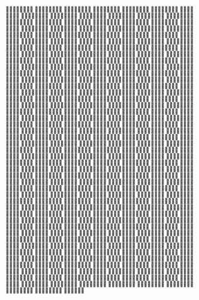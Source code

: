 🐶🐶🐶🐶🐶🐶🐶🐶
🐶🐶🐶🐶🐶🐶🐶🐶
🐶🐶🐶🐶🐶🐶🐶🐶
🐶🐶🐶🐶🐶🐶🐶🐶
🐶🐶🐶🐶🐶🐶🐶🐶
🐶🐶🐶🐶🐶🐶🐶🐶
🐶🐶🐶🐶🐶🐶🐶🐶
🐶🐶🐶🐶🐶🐶🐶🐶
🐶🐶🐶🐶🐶🐶🐶🐶
🐶🐶🐶🐶🐶🐶🐶🐶
🐶🐶🐶🐶🐶🐶🐶🐶
🐶🐶🐶🐶🐶🐶🐶🐶
🐶🐶🐶🐶🐶🐶🐶🐶
🐶🐶🐶🐶🐶🐶🐶🐶
🐶🐶🐶🐶🐶🐶🐶🐶
🐶🐶🐶🐶🐶🐶🐶🐶
🐶🐶🐶🐶🐶🐶🐶🐶
🐶🐶🐶🐶🐶🐶🐶🐶
🐶🐶🐶🐶🐶🐶🐶🐶
🐶🐶🐶🐶🐶🐶🐶🐶
🐶🐶🐶🐶🐶🐶🐶🐶
🐶🐶🐶🐶🐶🐶🐶🐶
🐶🐶🐶🐶🐶🐶🐶🐶
🐶🐶🐶🐶🐶🐶🐶🐶
🐶🐶🐶🐶🐶🐶🐶🐶
🐶🐶🐶🐶🐶🐶🐶🐶
🐶🐶🐶🐶🐶🐶🐶🐶
🐶🐶🐶🐶🐶🐶🐶🐶
🐶🐶🐶🐶🐶🐶🐶🐶
🐶🐶🐶🐶🐶🐶🐶🐶
🐶🐶🐶🐶🐶🐶🐶🐶
🐶🐶🐶🐶🐶🐶🐶🐶
🐶🐶🐶🐶🐶🐶🐶🐶
🐶🐶🐶🐶🐶🐶🐶🐶
🐶🐶🐶🐶🐶🐶🐶🐶
🐶🐶🐶🐶🐶🐶🐶🐶
🐶🐶🐶🐶🐶🐶🐶🐶
🐶🐶🐶🐶🐶🐶🐶🐶
🐶🐶🐶🐶🐶🐶🐶🐶
🐶🐶🐶🐶🐶🐶🐶🐶
🐶🐶🐶🐶🐶🐶🐶🐶
🐶🐶🐶🐶🐶🐶🐶🐶
🐶🐶🐶🐶🐶🐶🐶🐶
🐶🐶🐶🐶🐶🐶🐶🐶
🐶🐶🐶🐶🐶🐶🐶🐶
🐶🐶🐶🐶🐶🐶🐶🐶
🐶🐶🐶🐶🐶🐶🐶🐶
🐶🐶🐶🐶🐶🐶🐶🐶
🐶🐶🐶🐶🐶🐶🐶🐶
🐶🐶🐶🐶🐶🐶🐶🐶
🐶🐶🐶🐶🐶🐶🐶🐶
🐶🐶🐶🐶🐶🐶🐶🐶
🐶🐶🐶🐶🐶🐶🐶🐶
🐶🐶🐶🐶🐶🐶🐶🐶
🐶🐶🐶🐶🐶🐶🐶🐶
🐶🐶🐶🐶🐶🐶🐶🐶
🐶🐶🐶🐶🐶🐶🐶🐶
🐶🐶🐶🐶🐶🐶🐶🐶
🐶🐶🐶🐶🐶🐶🐶🐶
🐶🐶🐶🐶🐶🐶🐶🐶
🐶🐶🐶🐶🐶🐶🐶🐶
🐶🐶🐶🐶🐶🐶🐶🐶
🐶🐶🐶🐶🐶🐶🐶🐶
🐶🐶🐶🐶🐶🐶🐶🐶
🐶🐶🐶🐶🐶🐶🐶🐶
🐶🐶🐶🐶🐶🐶🐶🐶
🐶🐶🐶🐶🐶🐶🐶🐶
🐶🐶🐶🐶🐶🐶🐶🐶
🐶🐶🐶🐶🐶🐶🐶🐶
🐶🐶🐶🐶🐶🐶🐶🐶
🐶🐶🐶🐶🐶🐶🐶🐶
🐶🐶🐶🐶🐶🐶🐶🐶
🐶🐶🐶🐶🐶🐶🐶🐶
🐶🐶🐶🐶🐶🐶🐶🐶
🐶🐶🐶🐶🐶🐶🐶🐶
🐶🐶🐶🐶🐶🐶🐶🐶
🐶🐶🐶🐶🐶🐶🐶🐶
🐶🐶🐶🐶🐶🐶🐶🐶
🐶🐶🐶🐶🐶🐶🐶🐶
🐶🐶🐶🐶🐶🐶🐶🐶
🐶🐶🐶🐶🐶🐶🐶🐶
🐶🐶🐶🐶🐶🐶🐶🐶
🐶🐶🐶🐶🐶🐶🐶🐶
🐶🐶🐶🐶🐶🐶🐶🐶
🐶🐶🐶🐶🐶🐶🐶🐶
🐶🐶🐶🐶🐶🐶🐶🐶
🐶🐶🐶🐶🐶🐶🐶🐶
🐶🐶🐶🐶🐶🐶🐶🐶
🐶🐶🐶🐶🐶🐶🐶🐶
🐶🐶🐶🐶🐶🐶🐶🐶
🐶🐶🐶🐶🐶🐶🐶🐶
🐶🐶🐶🐶🐶🐶🐶🐶
🐶🐶🐶🐶🐶🐶🐶🐶
🐶🐶🐶🐶🐶🐶🐶🐶
🐶🐶🐶🐶🐶🐶🐶🐶
🐶🐶🐶🐶🐶🐶🐶🐶
🐶🐶🐶🐶🐶🐶🐶🐶
🐶🐶🐶🐶🐶🐶🐶🐶
🐶🐶🐶🐶🐶🐶🐶🐶
🐶🐶🐶🐶🐶🐶🐶🐶
🐶🐶🐶🐶🐶🐶🐶🐶
🐶🐶🐶🐶🐶🐶🐶🐶
🐶🐶🐶🐶🐶🐶🐶🐶
🐶🐶🐶🐶🐶🐶🐶🐶
🐶🐶🐶🐶🐶🐶🐶🐶
🐶🐶🐶🐶🐶🐶🐶🐶
🐶🐶🐶🐶🐶🐶🐶🐶
🐶🐶🐶🐶🐶🐶🐶🐶
🐶🐶🐶🐶🐶🐶🐶🐶
🐶🐶🐶🐶🐶🐶🐶🐶
🐶🐶🐶🐶🐶🐶🐶🐶
🐶🐶🐶🐶🐶🐶🐶🐶
🐶🐶🐶🐶🐶🐶🐶🐶
🐶🐶🐶🐶🐶🐶🐶🐶
🐶🐶🐶🐶🐶🐶🐶🐶
🐶🐶🐶🐶🐶🐶🐶🐶
🐶🐶🐶🐶🐶🐶🐶🐶
🐶🐶🐶🐶🐶🐶🐶🐶
🐶🐶🐶🐶🐶🐶🐶🐶
🐶🐶🐶🐶🐶🐶🐶🐶
🐶🐶🐶🐶🐶🐶🐶🐶
🐶🐶🐶🐶🐶🐶🐶🐶
🐶🐶🐶🐶🐶🐶🐶🐶
🐶🐶🐶🐶🐶🐶🐶🐶
🐶🐶🐶🐶🐶🐶🐶🐶
🐶🐶🐶🐶🐶🐶🐶🐶
🐶🐶🐶🐶🐶🐶🐶🐶
🐶🐶🐶🐶🐶🐶🐶🐶
🐶🐶🐶🐶🐶🐶🐶🐶
🐶🐶🐶🐶🐶🐶🐶🐶
🐶🐶🐶🐶🐶🐶🐶🐶
🐶🐶🐶🐶🐶🐶🐶🐶
🐶🐶🐶🐶🐶🐶🐶🐶
🐶🐶🐶🐶🐶🐶🐶🐶
🐶🐶🐶🐶🐶🐶🐶🐶
🐶🐶🐶🐶🐶🐶🐶🐶
🐶🐶🐶🐶🐶🐶🐶🐶
🐶🐶🐶🐶🐶🐶🐶🐶
🐶🐶🐶🐶🐶🐶🐶🐶
🐶🐶🐶🐶🐶🐶🐶🐶
🐶🐶🐶🐶🐶🐶🐶🐶
🐶🐶🐶🐶🐶🐶🐶🐶
🐶🐶🐶🐶🐶🐶🐶🐶
🐶🐶🐶🐶🐶🐶🐶🐶
🐶🐶🐶🐶🐶🐶🐶🐶
🐶🐶🐶🐶🐶🐶🐶🐶
🐶🐶🐶🐶🐶🐶🐶🐶
🐶🐶🐶🐶🐶🐶🐶🐶
🐶🐶🐶🐶🐶🐶🐶🐶
🐶🐶🐶🐶🐶🐶🐶🐶
🐶🐶🐶🐶🐶🐶🐶🐶
🐶🐶🐶🐶🐶🐶🐶🐶
🐶🐶🐶🐶🐶🐶🐶🐶
🐶🐶🐶🐶🐶🐶🐶🐶
🐶🐶🐶🐶🐶🐶🐶🐶
🐶🐶🐶🐶🐶🐶🐶🐶
🐶🐶🐶🐶🐶🐶🐶🐶
🐶🐶🐶🐶🐶🐶🐶🐶
🐶🐶🐶🐶🐶🐶🐶🐶
🐶🐶🐶🐶🐶🐶🐶🐶
🐶🐶🐶🐶🐶🐶🐶🐶
🐶🐶🐶🐶🐶🐶🐶🐶
🐶🐶🐶🐶🐶🐶🐶🐶
🐶🐶🐶🐶🐶🐶🐶🐶
🐶🐶🐶🐶🐶🐶🐶🐶
🐶🐶🐶🐶🐶🐶🐶🐶
🐶🐶🐶🐶🐶🐶🐶🐶
🐶🐶🐶🐶🐶🐶🐶🐶
🐶🐶🐶🐶🐶🐶🐶🐶
🐶🐶🐶🐶🐶🐶🐶🐶
🐶🐶🐶🐶🐶🐶🐶🐶
🐶🐶🐶🐶🐶🐶🐶🐶
🐶🐶🐶🐶🐶🐶🐶🐶
🐶🐶🐶🐶🐶🐶🐶🐶
🐶🐶🐶🐶🐶🐶🐶🐶
🐶🐶🐶🐶🐶🐶🐶🐶
🐶🐶🐶🐶🐶🐶🐶🐶
🐶🐶🐶🐶🐶🐶🐶🐶
🐶🐶🐶🐶🐶🐶🐶🐶
🐶🐶🐶🐶🐶🐶🐶🐶
🐶🐶🐶🐶🐶🐶🐶🐶
🐶🐶🐶🐶🐶🐶🐶🐶
🐶🐶🐶🐶🐶🐶🐶🐶
🐶🐶🐶🐶🐶🐶🐶🐶
🐶🐶🐶🐶🐶🐶🐶🐶
🐶🐶🐶🐶🐶🐶🐶🐶
🐶🐶🐶🐶🐶🐶🐶🐶
🐶🐶🐶🐶🐶🐶🐶🐶
🐶🐶🐶🐶🐶🐶🐶🐶
🐶🐶🐶🐶🐶🐶🐶🐶
🐶🐶🐶🐶🐶🐶🐶🐶
🐶🐶🐶🐶🐶🐶🐶🐶
🐶🐶🐶🐶🐶🐶🐶🐶
🐶🐶🐶🐶🐶🐶🐶🐶
🐶🐶🐶🐶🐶🐶🐶🐶
🐶🐶🐶🐶🐶🐶🐶🐶
🐶🐶🐶🐶🐶🐶🐶🐶
🐶🐶🐶🐶🐶🐶🐶🐶
🐶🐶🐶🐶🐶🐶🐶🐶
🐶🐶🐶🐶🐶🐶🐶🐶
🐶🐶🐶🐶🐶🐶🐶🐶
🐶🐶🐶🐶🐶🐶🐶🐶
🐶🐶🐶🐶🐶🐶🐶🐶
🐶🐶🐶🐶🐶🐶🐶🐶
🐶🐶🐶🐶🐶🐶🐶🐶
🐶🐶🐶🐶🐶🐶🐶🐶
🐶🐶🐶🐶🐶🐶🐶🐶
🐶🐶🐶🐶🐶🐶🐶🐶
🐶🐶🐶🐶🐶🐶🐶🐶
🐶🐶🐶🐶🐶🐶🐶🐶
🐶🐶🐶🐶🐶🐶🐶🐶
🐶🐶🐶🐶🐶🐶🐶🐶
🐶🐶🐶🐶🐶🐶🐶🐶
🐶🐶🐶🐶🐶🐶🐶🐶
🐶🐶🐶🐶🐶🐶🐶🐶
🐶🐶🐶🐶🐶🐶🐶🐶
🐶🐶🐶🐶🐶🐶🐶🐶
🐶🐶🐶🐶🐶🐶🐶🐶
🐶🐶🐶🐶🐶🐶🐶🐶
🐶🐶🐶🐶🐶🐶🐶🐶
🐶🐶🐶🐶🐶🐶🐶🐶
🐶🐶🐶🐶🐶🐶🐶🐶
🐶🐶🐶🐶🐶🐶🐶🐶
🐶🐶🐶🐶🐶🐶🐶🐶
🐶🐶🐶🐶🐶🐶🐶🐶
🐶🐶🐶🐶🐶🐶🐶🐶
🐶🐶🐶🐶🐶🐶🐶🐶
🐶🐶🐶🐶🐶🐶🐶🐶
🐶🐶🐶🐶🐶🐶🐶🐶
🐶🐶🐶🐶🐶🐶🐶🐶
🐶🐶🐶🐶🐶🐶🐶🐶
🐶🐶🐶🐶🐶🐶🐶🐶
🐶🐶🐶🐶🐶🐶🐶🐶
🐶🐶🐶🐶🐶🐶🐶🐶
🐶🐶🐶🐶🐶🐶🐶🐶
🐶🐶🐶🐶🐶🐶🐶🐶
🐶🐶🐶🐶🐶🐶🐶🐶
🐶🐶🐶🐶🐶🐶🐶🐶
🐶🐶🐶🐶🐶🐶🐶🐶
🐶🐶🐶🐶🐶🐶🐶🐶
🐶🐶🐶🐶🐶🐶🐶🐶
🐶🐶🐶🐶🐶🐶🐶🐶
🐶🐶🐶🐶🐶🐶🐶🐶
🐶🐶🐶🐶🐶🐶🐶🐶
🐶🐶🐶🐶🐶🐶🐶🐶
🐶🐶🐶🐶🐶🐶🐶🐶
🐶🐶🐶🐶🐶🐶🐶🐶
🐶🐶🐶🐶🐶🐶🐶🐶
🐶🐶🐶🐶🐶🐶🐶🐶
🐶🐶🐶🐶🐶🐶🐶🐶
🐶🐶🐶🐶🐶🐶🐶🐶
🐶🐶🐶🐶🐶🐶🐶🐶
🐶🐶🐶🐶🐶🐶🐶🐶
🐶🐶🐶🐶🐶🐶🐶🐶
🐶🐶🐶🐶🐶🐶🐶🐶
🐶🐶🐶🐶🐶🐶🐶🐶
🐶🐶🐶🐶🐶🐶🐶🐶
🐶🐶🐶🐶🐶🐶🐶🐶
🐶🐶🐶🐶🐶🐶🐶🐶
🐶🐶🐶🐶🐶🐶🐶🐶
🐶🐶🐶🐶🐶🐶🐶🐶
🐶🐶🐶🐶🐶🐶🐶🐶
🐶🐶🐶🐶🐶🐶🐶🐶
🐶🐶🐶🐶🐶🐶🐶🐶
🐶🐶🐶🐶🐶🐶🐶🐶
🐶🐶🐶🐶🐶🐶🐶🐶
🐶🐶🐶🐶🐶🐶🐶🐶
🐶🐶🐶🐶🐶🐶🐶🐶
🐶🐶🐶🐶🐶🐶🐶🐶
🐶🐶🐶🐶🐶🐶🐶🐶
🐶🐶🐶🐶🐶🐶🐶🐶
🐶🐶🐶🐶🐶🐶🐶🐶
🐶🐶🐶🐶🐶🐶🐶🐶
🐶🐶🐶🐶🐶🐶🐶🐶
🐶🐶🐶🐶🐶🐶🐶🐶
🐶🐶🐶🐶🐶🐶🐶🐶
🐶🐶🐶🐶🐶🐶🐶🐶
🐶🐶🐶🐶🐶🐶🐶🐶
🐶🐶🐶🐶🐶🐶🐶🐶
🐶🐶🐶🐶🐶🐶🐶🐶
🐶🐶🐶🐶🐶🐶🐶🐶
🐶🐶🐶🐶🐶🐶🐶🐶
🐶🐶🐶🐶🐶🐶🐶🐶
🐶🐶🐶🐶🐶🐶🐶🐶
🐶🐶🐶🐶🐶🐶🐶🐶
🐶🐶🐶🐶🐶🐶🐶🐶
🐶🐶🐶🐶🐶🐶🐶🐶
🐶🐶🐶🐶🐶🐶🐶🐶
🐶🐶🐶🐶🐶🐶
